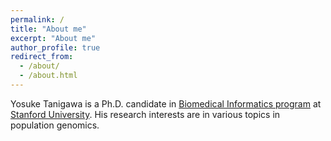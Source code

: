 ```yaml
---
permalink: /
title: "About me"
excerpt: "About me"
author_profile: true
redirect_from: 
  - /about/
  - /about.html
---
```


Yosuke Tanigawa is a Ph.D. candidate in [Biomedical Informatics program](http://bmi.stanford.edu) at [Stanford University](https://www.stanford.edu/). His research interests are in various topics in population genomics.
